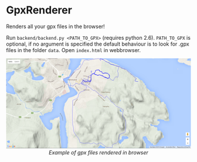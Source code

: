 # GpxRenderer
Renders all your gpx files in the browser!

Run `backend/backend.py <PATH_TO_GPX>` (requires python 2.6). `PATH_TO_GPX` is optional, if no argument is specified the default behaviour is to look for .gpx files in the folder `data`. Open `index.html` in webbrowser.

<p align="center">
  <img src="https://raw.githubusercontent.com/Miicroo/GpxRenderer/master/exampleGpx.png" alt="Main flow"/><br />
  <i>Example of gpx files rendered in browser</i>
</p>
